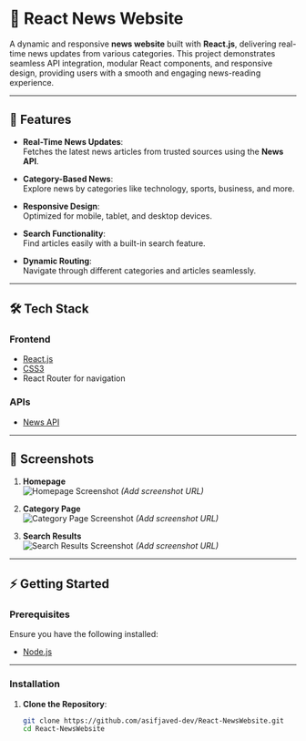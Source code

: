 # 📰 React News Website  

A dynamic and responsive **news website** built with **React.js**, delivering real-time news updates from various categories. This project demonstrates seamless API integration, modular React components, and responsive design, providing users with a smooth and engaging news-reading experience.  

---

## 🚀 Features  

- **Real-Time News Updates**:  
  Fetches the latest news articles from trusted sources using the **News API**.  

- **Category-Based News**:  
  Explore news by categories like technology, sports, business, and more.  

- **Responsive Design**:  
  Optimized for mobile, tablet, and desktop devices.  

- **Search Functionality**:  
  Find articles easily with a built-in search feature.  

- **Dynamic Routing**:  
  Navigate through different categories and articles seamlessly.  

---

## 🛠️ Tech Stack  

### **Frontend**  
- [React.js](https://reactjs.org/)  
- [CSS3](https://developer.mozilla.org/en-US/docs/Web/CSS)  
- React Router for navigation  

### **APIs**  
- [News API](https://newsapi.org/)  

---

## 📸 Screenshots  

1. **Homepage**  
   ![Homepage Screenshot](#) *(Add screenshot URL)*  

2. **Category Page**  
   ![Category Page Screenshot](#) *(Add screenshot URL)*  

3. **Search Results**  
   ![Search Results Screenshot](#) *(Add screenshot URL)*  

---

## ⚡ Getting Started  

### **Prerequisites**  
Ensure you have the following installed:  
- [Node.js](https://nodejs.org/)  

---

### **Installation**  

1. **Clone the Repository**:  
   ```bash
   git clone https://github.com/asifjaved-dev/React-NewsWebsite.git
   cd React-NewsWebsite
